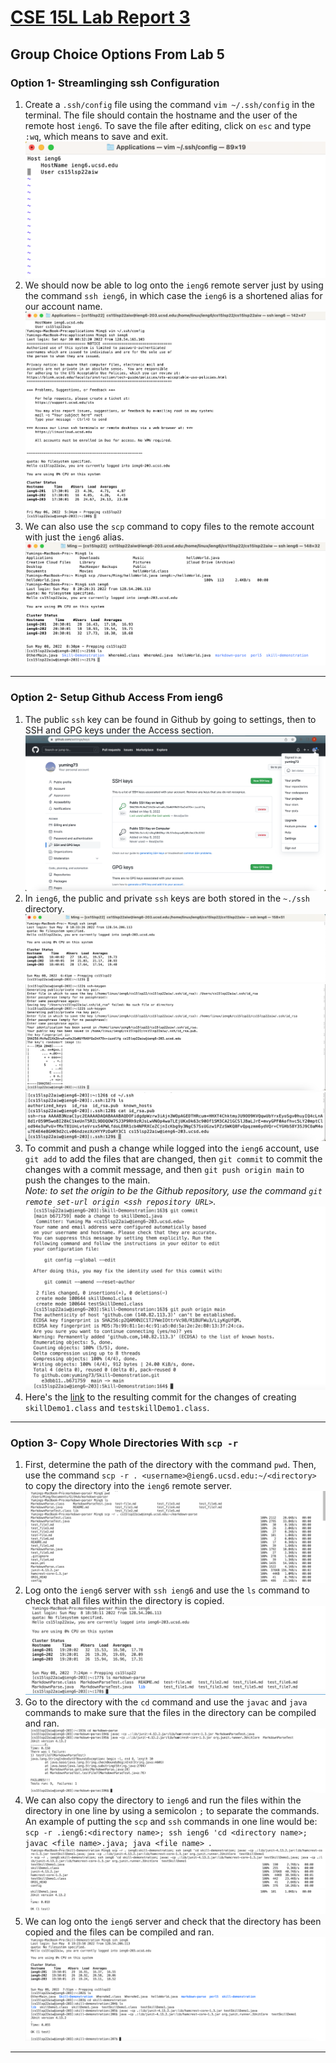 # [CSE 15L Lab Report 3](https://yuming73.github.io/cse15l-lab-reports/lab-report-3-week-6.html)    
## Group Choice Options From Lab 5    

### Option 1- Streamlinging ssh Configuration    
1. Create a `.ssh/config` file using the command `vim ~/.ssh/config` in the terminal. The file should contain the hostname and the user of the remote host `ieng6`. To save the file after editing, click on `esc` and type `:wq`, which means to save and exit.    
![.ssh/config file](lab5_screenshot1.png)   
2. We should now be able to log onto the `ieng6` remote server just by using the command `ssh ieng6`, in which case the `ieng6` is a shortened alias for our account name.  
![ssh command](lab5_screenshot2.png)   
3. We can also use the `scp` command to copy files to the remote account with just the `ieng6` alias.    
![scp command](lab5_screenshot3.png)   

---   

### Option 2- Setup Github Access From ieng6   
1. The public `ssh` key can be found in Github by going to settings, then to SSH and GPG keys under the Access section.    
![public key on Github](lab5_screenshot4.png)   
2. In `ieng6`, the public and private `ssh` keys are both stored in the `~./ssh` directory.    
![log onto on ieng6](lab5_screenshot5.png)   
![create public key on ieng6](lab5_screenshot6.png)   
![location of public and private key on ieng6](lab5_screenshot7.png)   
3. To commit and push a change while logged into the `ieng6` account, use `git add` to add the files that are changed, then `git commit` to commit the changes with a commit message, and then `git push origin main` to push the changes to the main.   
*Note: to set the origin to be the Github repository, use the command `git remote set-url origin <ssh repository URL>`.*   
![commit and push on ieng6](lab5_screenshot8.png)   
4. Here's the [link](https://github.com/yuming73/Skill-Demonstration/commit/b6717595e1d39a08ccb34328da57c4a85263d700) to the resulting commit for the changes of creating `skillDemo1.class` and `testskillDemo1.class`.   
   
---   

### Option 3- Copy Whole Directories With `scp -r`   
1. First, determine the path of the directory with the command `pwd`. Then, use the command `scp -r . <username>@ieng6.ucsd.edu:~/<directory>` to copy the directory into the `ieng6` remote server.   
![copy to ieng6](lab5_screenshot9.png)   
2. Log onto the `ieng6` server with `ssh ieng6` and use the `ls` command to check that all files within the directory is copied.   
![confirm in ieng6](lab5_screenshot10.png)   
3. Go to the directory with the `cd` command and use the `javac` and `java` commands to make sure that the files in the directory can be compiled and ran.   
![compile and run](lab5_screenshot12.png)   
4. We can also copy the directory to `ieng6` and run the files within the directory in one line by using a semicolon `;` to separate the commands. An example of putting the `scp` and `ssh` commands in one line would be: `scp -r .ieng6:<directory name>; ssh ieng6 'cd <directory name>; javac <file name>.java; java <file name> `.   
![commands in one line](lab5_screenshot13.png)   
![test ran](lab5_screenshot14.png)   
5. We can log onto the `ieng6` server and check that the directory has been copied and the files can be compiled and ran.    
![check on ieng6](lab5_screenshot15.png)   

---   